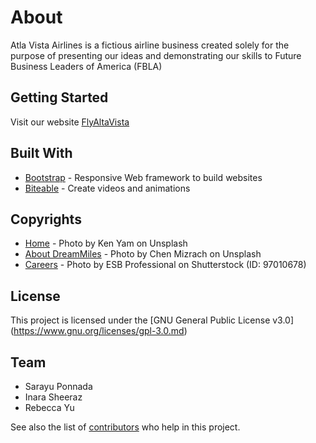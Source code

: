 # About

Atla Vista Airlines is a fictious airline business created solely for the purpose of presenting our ideas and demonstrating our skills to Future Business Leaders of America (FBLA)

## Getting Started

Visit our website [FlyAltaVista](https://flyaltavista.com/)

## Built With

* [Bootstrap](https://getbootstrap.com/) - Responsive Web framework to build websites
* [Biteable](https://biteable.com/lab/) - Create videos and animations

## Copyrights
* [Home](https://github.com/sara-yup/sara-yup.github.io/blob/master/images/hero-2.jpg) - Photo by Ken Yam on Unsplash
* [About DreamMiles](https://github.com/sara-yup/sara-yup.github.io/blob/master/images/rewards_03.jpg) - Photo by Chen Mizrach on Unsplash
* [Careers](https://flyaltavista.com/images/careers.png) - Photo by ESB Professional on Shutterstock (ID: 97010678)

## License
This project is licensed under the [GNU General Public License v3.0] (https://www.gnu.org/licenses/gpl-3.0.md)

## Team

* Sarayu Ponnada
* Inara Sheeraz
* Rebecca Yu

See also the list of [contributors](https://github.com/sara-yup/sara-yup.github.io/graphs/contributors) who help in this project.

